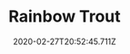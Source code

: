---
templateKey: blog-post
featuredpost: false
date: 2020-02-27T20:52:45.711Z
featuredimage: /img/Rainbow_Trout.png
title: Rainbow Trout
description: A freshwater trout with colorful markings.
type: fish
sellPrice: 65
energy: 
health: 
tags:
  - fish
  - Town
  - Forest
  - Mountain
  - 6am – 7pm
  - summer
  - Sun
  - Trout Soup
---